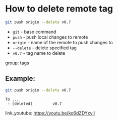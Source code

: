# How to delete remote tag

```bash
git push origin --delete v0.7
```

- `git` - base command
- `push` - push local changes to remote
- `origin` - name of the remote to push changes to
- `--delete` - delete specified tag
- `v0.7` - tag name to delete

group: tags

## Example: 
```bash
git push origin --delete v0.7
```
```
To ...
 - [deleted]         v0.7
```

link_youtube: https://youtu.be/ko6dZDYxviI
